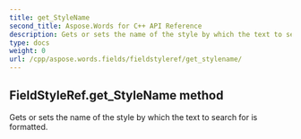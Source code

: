 ```yaml
---
title: get_StyleName
second_title: Aspose.Words for C++ API Reference
description: Gets or sets the name of the style by which the text to search for is formatted. 
type: docs
weight: 0
url: /cpp/aspose.words.fields/fieldstyleref/get_stylename/
---
```

## FieldStyleRef.get_StyleName method


Gets or sets the name of the style by which the text to search for is formatted. 

